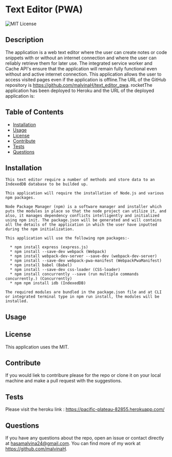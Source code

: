 #  Text Editor (PWA)

![MIT License](https://img.shields.io/badge/License-MIT-yellow.svg "MIT badge")

  ## Description

The application is a web text editor where the user can create notes or code snippets with or without an internet connection and where the user can reliably retrieve them for later use. The integrated service worker and Cache API's ensure that the application will remain fully functional even without and active internet connection. This application allows the user to access visited pages even if the application is offline.The URL of the GitHub repository is https://github.com/malvinaH/text_editor_pwa. rocketThe application has been deployed to Heroku and the URL of the deployed application is:

  ## Table of Contents

- [Installation](#installation)
- [Usage](#usage)
- [License](#license)
- [Contribute](#contribute)
- [Tests](#tests)
- [Questions](#questions)

## Installation

    This text editor require a number of methods and store data to an IndexedDB database to be builded up.

    This application will require the installation of Node.js and various npm packages.

    Node Package Manager (npm) is a software manager and installer which puts the modules in place so that the node project can utilize it, and also, it manages dependency conflicts intelligently and initialized using npm init. The package.json will be generated and will contains all the details of the application in which the user have inputted during the npm initialization.

    This application will use the following npm packages:-

      * npm install express (express.js)
      * npm install --save-dev webpack (Webpack)
      * npm install webpack-dev-server --save-dev (webpack-dev-server)
      * npm install --save-dev webpack-pwa-manifest (WebpackPwaManifest)
      * npm install babel (Babel)
      * npm install --save-dev css-loader (CSS-loader)
      * npm install concurrently --save (run multiple commands concurrently.) (Concurrently)
      * npm npm install idb (IndexedDB)

    The required modules are bundled in the package.json file and at CLI or integrated terminal type in npm run install, the modules will be installed.


 ## Usage



## License

This application uses the MIT.

  ## Contribute

If you would liek to contribure please for the repo or clone it on your local machine and make a pull request with the suggestions.

  ## Tests

Please visit the heroku link : https://pacific-plateau-82855.herokuapp.com/

  ## Questions

If you have any questions about the repo, open an issue or contact directly at hasamalvina24@gmail.com. You can find more of my work at https://github.com/malvinaH.
